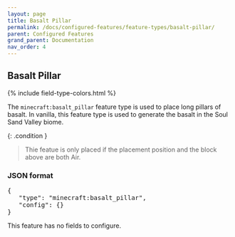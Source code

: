 ```yaml
---
layout: page
title: Basalt Pillar
permalink: /docs/configured-features/feature-types/basalt-pillar/
parent: Configured Features
grand_parent: Documentation
nav_order: 4
---
```


## Basalt Pillar

<head>
    {% include field-type-colors.html %}
</head>

The `minecraft:basalt_pillar` feature type is used to place long pillars of basalt. In vanilla, this feature type is used to generate the basalt in the Soul Sand Valley biome.

{: .condition }
> Thie featue is only placed if the placement position and the block above are both Air.

### JSON format

<pre>
{
   "type": "minecraft:basalt_pillar",
   "config": {}
}
</pre>

This feature has no fields to configure.